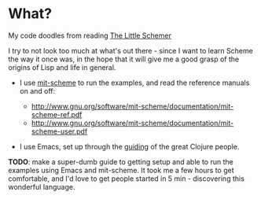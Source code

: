# What?

My code doodles from reading [The Little
Schemer](http://www.amazon.com/The-Little-Schemer-4th-Edition/dp/0262560992.)

I try to not look too much at what's out there - since I want to learn
Scheme the way it once was, in the hope that it will give me a good
grasp of the origins of Lisp and life in general.

- I use [mit-scheme](http://www.gnu.org/software/mit-scheme/) to run the examples, and read the reference manuals on
and off:

  - http://www.gnu.org/software/mit-scheme/documentation/mit-scheme-ref.pdf
  - http://www.gnu.org/software/mit-scheme/documentation/mit-scheme-user.pdf

- I use Emacs, set up through the
[guiding](http://clojure-doc.org/articles/tutorials/emacs.html) of the great Clojure people.

__TODO__: make a super-dumb guide to getting setup and able to run the
examples using Emacs and mit-scheme. It took me a few hours to get
comfortable, and I'd love to get people started in 5 min - discovering
this wonderful language.
